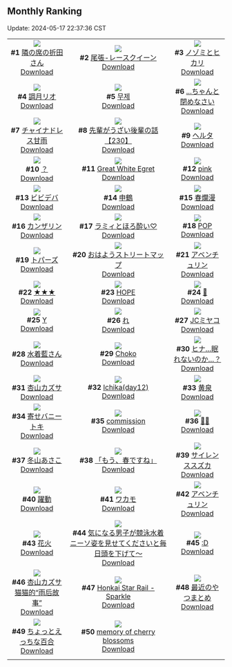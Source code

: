 ## Monthly Ranking
Update: 2024-05-17 22:37:36 CST

|      |      |      |
| :----: | :----: | :----: |
| ![](https://i.pixiv.re/c/240x480/img-master/img/2024/04/19/00/00/35/117957166_p0_master1200.jpg)<br>**#1** [隣の席の折田さん](https://www.pixiv.net/artworks/117957166)<br>[Download](https://i.pixiv.re/img-original/img/2024/04/19/00/00/35/117957166_p0.png) | ![](https://i.pixiv.re/c/240x480/img-master/img/2024/04/19/18/15/38/117974000_p0_master1200.jpg)<br>**#2** [尾張-レースクイーン](https://www.pixiv.net/artworks/117974000)<br>[Download](https://i.pixiv.re/img-original/img/2024/04/19/18/15/38/117974000_p0.jpg) | ![](https://i.pixiv.re/c/240x480/img-master/img/2024/04/19/00/00/37/117957179_p0_master1200.jpg)<br>**#3** [ノゾミとヒカリ](https://www.pixiv.net/artworks/117957179)<br>[Download](https://i.pixiv.re/img-original/img/2024/04/19/00/00/37/117957179_p0.jpg) |
| ![](https://i.pixiv.re/c/240x480/img-master/img/2024/04/19/17/44/02/117973090_p0_master1200.jpg)<br>**#4** [調月リオ](https://www.pixiv.net/artworks/117973090)<br>[Download](https://i.pixiv.re/img-original/img/2024/04/19/17/44/02/117973090_p0.jpg) | ![](https://i.pixiv.re/c/240x480/img-master/img/2024/04/18/00/00/18/117930405_p0_master1200.jpg)<br>**#5** [무제](https://www.pixiv.net/artworks/117930405)<br>[Download](https://i.pixiv.re/img-original/img/2024/04/18/00/00/18/117930405_p0.jpg) | ![](https://i.pixiv.re/c/240x480/img-master/img/2024/04/19/18/00/11/117973489_p0_master1200.jpg)<br>**#6** [...ちゃんと閉めなさい](https://www.pixiv.net/artworks/117973489)<br>[Download](https://i.pixiv.re/img-original/img/2024/04/19/18/00/11/117973489_p0.png) |
| ![](https://i.pixiv.re/c/240x480/img-master/img/2024/04/18/00/00/17/117930398_p0_master1200.jpg)<br>**#7** [チャイナドレス甘雨](https://www.pixiv.net/artworks/117930398)<br>[Download](https://i.pixiv.re/img-original/img/2024/04/18/00/00/17/117930398_p0.jpg) | ![](https://i.pixiv.re/c/240x480/img-master/img/2024/04/19/19/05/13/117975259_p0_master1200.jpg)<br>**#8** [先輩がうざい後輩の話【230】](https://www.pixiv.net/artworks/117975259)<br>[Download](https://i.pixiv.re/img-original/img/2024/04/19/19/05/13/117975259_p0.jpg) | ![](https://i.pixiv.re/c/240x480/img-master/img/2024/04/18/17/47/59/117946357_p0_master1200.jpg)<br>**#9** [ヘルタ](https://www.pixiv.net/artworks/117946357)<br>[Download](https://i.pixiv.re/img-original/img/2024/04/18/17/47/59/117946357_p0.png) |
| ![](https://i.pixiv.re/c/240x480/img-master/img/2024/04/19/00/00/21/117957086_p0_master1200.jpg)<br>**#10** [？](https://www.pixiv.net/artworks/117957086)<br>[Download](https://i.pixiv.re/img-original/img/2024/04/19/00/00/21/117957086_p0.jpg) | ![](https://i.pixiv.re/c/240x480/img-master/img/2024/04/18/04/33/28/117933438_p0_master1200.jpg)<br>**#11** [Great White Egret](https://www.pixiv.net/artworks/117933438)<br>[Download](https://i.pixiv.re/img-original/img/2024/04/18/04/33/28/117933438_p0.png) | ![](https://i.pixiv.re/c/240x480/img-master/img/2024/04/19/00/00/08/117957021_p0_master1200.jpg)<br>**#12** [pink](https://www.pixiv.net/artworks/117957021)<br>[Download](https://i.pixiv.re/img-original/img/2024/04/19/00/00/08/117957021_p0.jpg) |
| ![](https://i.pixiv.re/c/240x480/img-master/img/2024/04/17/00/00/20/117903036_p0_master1200.jpg)<br>**#13** [ビビデバ](https://www.pixiv.net/artworks/117903036)<br>[Download](https://i.pixiv.re/img-original/img/2024/04/17/00/00/20/117903036_p0.jpg) | ![](https://i.pixiv.re/c/240x480/img-master/img/2024/04/19/00/00/19/117957082_p0_master1200.jpg)<br>**#14** [申鶴](https://www.pixiv.net/artworks/117957082)<br>[Download](https://i.pixiv.re/img-original/img/2024/04/19/00/00/19/117957082_p0.jpg) | ![](https://i.pixiv.re/c/240x480/img-master/img/2024/04/19/00/02/01/117957333_p0_master1200.jpg)<br>**#15** [春爛漫](https://www.pixiv.net/artworks/117957333)<br>[Download](https://i.pixiv.re/img-original/img/2024/04/19/00/02/01/117957333_p0.png) |
| ![](https://i.pixiv.re/c/240x480/img-master/img/2024/04/18/21/01/38/117951408_p0_master1200.jpg)<br>**#16** [カンザリン](https://www.pixiv.net/artworks/117951408)<br>[Download](https://i.pixiv.re/img-original/img/2024/04/18/21/01/38/117951408_p0.png) | ![](https://i.pixiv.re/c/240x480/img-master/img/2024/04/18/17/51/23/117946421_p0_master1200.jpg)<br>**#17** [ラミィとほろ酔い♡](https://www.pixiv.net/artworks/117946421)<br>[Download](https://i.pixiv.re/img-original/img/2024/04/18/17/51/23/117946421_p0.png) | ![](https://i.pixiv.re/c/240x480/img-master/img/2024/04/21/00/00/14/118016071_p0_master1200.jpg)<br>**#18** [POP](https://www.pixiv.net/artworks/118016071)<br>[Download](https://i.pixiv.re/img-original/img/2024/04/21/00/00/14/118016071_p0.png) |
| ![](https://i.pixiv.re/c/240x480/img-master/img/2024/04/20/00/00/23/117984836_p0_master1200.jpg)<br>**#19** [トパーズ](https://www.pixiv.net/artworks/117984836)<br>[Download](https://i.pixiv.re/img-original/img/2024/04/20/00/00/23/117984836_p0.jpg) | ![](https://i.pixiv.re/c/240x480/img-master/img/2024/04/19/07/30/02/117964104_p0_master1200.jpg)<br>**#20** [おはようストリートマップ](https://www.pixiv.net/artworks/117964104)<br>[Download](https://i.pixiv.re/img-original/img/2024/04/19/07/30/02/117964104_p0.jpg) | ![](https://i.pixiv.re/c/240x480/img-master/img/2024/04/18/00/00/24/117930432_p0_master1200.jpg)<br>**#21** [アベンチュリン](https://www.pixiv.net/artworks/117930432)<br>[Download](https://i.pixiv.re/img-original/img/2024/04/18/00/00/24/117930432_p0.png) |
| ![](https://i.pixiv.re/c/240x480/img-master/img/2024/04/17/00/00/25/117903060_p0_master1200.jpg)<br>**#22** [★★★](https://www.pixiv.net/artworks/117903060)<br>[Download](https://i.pixiv.re/img-original/img/2024/04/17/00/00/25/117903060_p0.png) | ![](https://i.pixiv.re/c/240x480/img-master/img/2024/04/20/00/00/41/117984926_p0_master1200.jpg)<br>**#23** [HOPE](https://www.pixiv.net/artworks/117984926)<br>[Download](https://i.pixiv.re/img-original/img/2024/04/20/00/00/41/117984926_p0.png) | ![](https://i.pixiv.re/c/240x480/img-master/img/2024/04/17/00/36/24/117904473_p0_master1200.jpg)<br>**#24** [💌](https://www.pixiv.net/artworks/117904473)<br>[Download](https://i.pixiv.re/img-original/img/2024/04/17/00/36/24/117904473_p0.jpg) |
| ![](https://i.pixiv.re/c/240x480/img-master/img/2024/04/18/19/54/57/117949407_p0_master1200.jpg)<br>**#25** [Y](https://www.pixiv.net/artworks/117949407)<br>[Download](https://i.pixiv.re/img-original/img/2024/04/18/19/54/57/117949407_p0.png) | ![](https://i.pixiv.re/c/240x480/img-master/img/2024/04/19/04/30/03/117962214_p0_master1200.jpg)<br>**#26** [れ](https://www.pixiv.net/artworks/117962214)<br>[Download](https://i.pixiv.re/img-original/img/2024/04/19/04/30/03/117962214_p0.png) | ![](https://i.pixiv.re/c/240x480/img-master/img/2024/04/18/00/07/28/117930897_p0_master1200.jpg)<br>**#27** [JCミヤコ](https://www.pixiv.net/artworks/117930897)<br>[Download](https://i.pixiv.re/img-original/img/2024/04/18/00/07/28/117930897_p0.png) |
| ![](https://i.pixiv.re/c/240x480/img-master/img/2024/04/19/18/02/15/117973660_p0_master1200.jpg)<br>**#28** [水着藍さん](https://www.pixiv.net/artworks/117973660)<br>[Download](https://i.pixiv.re/img-original/img/2024/04/19/18/02/15/117973660_p0.jpg) | ![](https://i.pixiv.re/c/240x480/img-master/img/2024/04/18/12/04/18/117934946_p0_master1200.jpg)<br>**#29** [Choko](https://www.pixiv.net/artworks/117934946)<br>[Download](https://i.pixiv.re/img-original/img/2024/04/18/12/04/18/117934946_p0.jpg) | ![](https://i.pixiv.re/c/240x480/img-master/img/2024/04/20/11/56/54/117996627_p0_master1200.jpg)<br>**#30** [ヒナ…眠れないのか…？](https://www.pixiv.net/artworks/117996627)<br>[Download](https://i.pixiv.re/img-original/img/2024/04/20/11/56/54/117996627_p0.png) |
| ![](https://i.pixiv.re/c/240x480/img-master/img/2024/04/20/00/00/18/117984809_p0_master1200.jpg)<br>**#31** [杏山カズサ](https://www.pixiv.net/artworks/117984809)<br>[Download](https://i.pixiv.re/img-original/img/2024/04/20/00/00/18/117984809_p0.jpg) | ![](https://i.pixiv.re/c/240x480/img-master/img/2024/04/18/19/41/41/117949107_p0_master1200.jpg)<br>**#32** [Ichika(day12)](https://www.pixiv.net/artworks/117949107)<br>[Download](https://i.pixiv.re/img-original/img/2024/04/18/19/41/41/117949107_p0.jpg) | ![](https://i.pixiv.re/c/240x480/img-master/img/2024/04/18/18/00/08/117946611_p0_master1200.jpg)<br>**#33** [黄泉](https://www.pixiv.net/artworks/117946611)<br>[Download](https://i.pixiv.re/img-original/img/2024/04/18/18/00/08/117946611_p0.jpg) |
| ![](https://i.pixiv.re/c/240x480/img-master/img/2024/04/21/18/05/50/118037589_p0_master1200.jpg)<br>**#34** [寄せバニートキ](https://www.pixiv.net/artworks/118037589)<br>[Download](https://i.pixiv.re/img-original/img/2024/04/21/18/05/50/118037589_p0.png) | ![](https://i.pixiv.re/c/240x480/img-master/img/2024/04/19/20/11/11/117977087_p0_master1200.jpg)<br>**#35** [commission](https://www.pixiv.net/artworks/117977087)<br>[Download](https://i.pixiv.re/img-original/img/2024/04/19/20/11/11/117977087_p0.jpg) | ![](https://i.pixiv.re/c/240x480/img-master/img/2024/04/20/00/07/55/117985443_p0_master1200.jpg)<br>**#36** [👙🦊](https://www.pixiv.net/artworks/117985443)<br>[Download](https://i.pixiv.re/img-original/img/2024/04/20/00/07/55/117985443_p0.jpg) |
| ![](https://i.pixiv.re/c/240x480/img-master/img/2024/04/17/10/00/01/117911875_p0_master1200.jpg)<br>**#37** [冬山あさこ](https://www.pixiv.net/artworks/117911875)<br>[Download](https://i.pixiv.re/img-original/img/2024/04/17/10/00/01/117911875_p0.png) | ![](https://i.pixiv.re/c/240x480/img-master/img/2024/04/19/01/30/01/117959798_p0_master1200.jpg)<br>**#38** [「もう、春ですね」](https://www.pixiv.net/artworks/117959798)<br>[Download](https://i.pixiv.re/img-original/img/2024/04/19/01/30/01/117959798_p0.jpg) | ![](https://i.pixiv.re/c/240x480/img-master/img/2024/04/20/00/20/50/117985920_p0_master1200.jpg)<br>**#39** [サイレンススズカ](https://www.pixiv.net/artworks/117985920)<br>[Download](https://i.pixiv.re/img-original/img/2024/04/20/00/20/50/117985920_p0.jpg) |
| ![](https://i.pixiv.re/c/240x480/img-master/img/2024/04/19/00/13/40/117957805_p0_master1200.jpg)<br>**#40** [躍動](https://www.pixiv.net/artworks/117957805)<br>[Download](https://i.pixiv.re/img-original/img/2024/04/19/00/13/40/117957805_p0.jpg) | ![](https://i.pixiv.re/c/240x480/img-master/img/2024/04/21/00/48/13/118017966_p0_master1200.jpg)<br>**#41** [ワカモ](https://www.pixiv.net/artworks/118017966)<br>[Download](https://i.pixiv.re/img-original/img/2024/04/21/00/48/13/118017966_p0.png) | ![](https://i.pixiv.re/c/240x480/img-master/img/2024/04/19/18/41/03/117974649_p0_master1200.jpg)<br>**#42** [アベンチュリン](https://www.pixiv.net/artworks/117974649)<br>[Download](https://i.pixiv.re/img-original/img/2024/04/19/18/41/03/117974649_p0.jpg) |
| ![](https://i.pixiv.re/c/240x480/img-master/img/2024/04/19/20/06/48/117976970_p0_master1200.jpg)<br>**#43** [花火](https://www.pixiv.net/artworks/117976970)<br>[Download](https://i.pixiv.re/img-original/img/2024/04/19/20/06/48/117976970_p0.jpg) | ![](https://i.pixiv.re/c/240x480/img-master/img/2024/04/21/09/00/09/118025174_p0_master1200.jpg)<br>**#44** [気になる男子が競泳水着ニーソ姿を見せてくださいと毎日頭を下げて～](https://www.pixiv.net/artworks/118025174)<br>[Download](https://i.pixiv.re/img-original/img/2024/04/21/09/00/09/118025174_p0.jpg) | ![](https://i.pixiv.re/c/240x480/img-master/img/2024/04/17/13/39/45/117915169_p0_master1200.jpg)<br>**#45** [:D](https://www.pixiv.net/artworks/117915169)<br>[Download](https://i.pixiv.re/img-original/img/2024/04/17/13/39/45/117915169_p0.jpg) |
| ![](https://i.pixiv.re/c/240x480/img-master/img/2024/04/20/14/01/12/117999143_p0_master1200.jpg)<br>**#46** [杏山カズサ 猫猫的“雨后故事”](https://www.pixiv.net/artworks/117999143)<br>[Download](https://i.pixiv.re/img-original/img/2024/04/20/14/01/12/117999143_p0.jpg) | ![](https://i.pixiv.re/c/240x480/img-master/img/2024/04/18/05/06/24/117935938_p0_master1200.jpg)<br>**#47** [Honkai Star Rail - Sparkle](https://www.pixiv.net/artworks/117935938)<br>[Download](https://i.pixiv.re/img-original/img/2024/04/18/05/06/24/117935938_p0.jpg) | ![](https://i.pixiv.re/c/240x480/img-master/img/2024/04/19/14/57/57/117970087_p0_master1200.jpg)<br>**#48** [最近のやつまとめ](https://www.pixiv.net/artworks/117970087)<br>[Download](https://i.pixiv.re/img-original/img/2024/04/19/14/57/57/117970087_p0.jpg) |
| ![](https://i.pixiv.re/c/240x480/img-master/img/2024/04/19/19/17/53/117975555_p0_master1200.jpg)<br>**#49** [ちょっとえっちな百合](https://www.pixiv.net/artworks/117975555)<br>[Download](https://i.pixiv.re/img-original/img/2024/04/19/19/17/53/117975555_p0.jpg) | ![](https://i.pixiv.re/c/240x480/img-master/img/2024/04/18/00/00/15/117930391_p0_master1200.jpg)<br>**#50** [memory of cherry blossoms](https://www.pixiv.net/artworks/117930391)<br>[Download](https://i.pixiv.re/img-original/img/2024/04/18/00/00/15/117930391_p0.jpg) |
|      |
